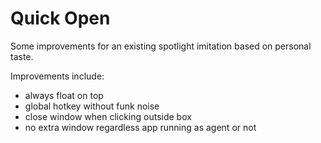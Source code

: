 # Quick Open

Some improvements for an existing spotlight imitation based on personal taste.

Improvements include:

- always float on top
- global hotkey without funk noise
- close window when clicking outside box
- no extra window regardless app running as agent or not
